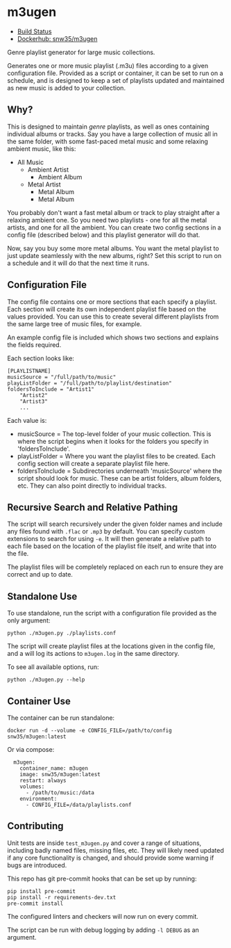 # m3ugen

* [Build Status](https://github.com/snw35/m3ugen/actions/workflows/update.yml/badge.svg)
* [Dockerhub: snw35/m3ugen](https://hub.docker.com/r/snw35/m3ugen)

Genre playlist generator for large music collections.

Generates one or more music playlist (.m3u) files according to a given configuration file. Provided as a script or container, it can be set to run on a schedule, and is designed to keep a set of playlists updated and maintained as new music is added to your collection.

## Why?

This is designed to maintain *genre* playlists, as well as ones containing individual albums or tracks. Say you have a large collection of music all in the same folder, with some fast-paced metal music and some relaxing ambient music, like this:

* All Music
    * Ambient Artist
        * Ambient Album
    * Metal Artist
        * Metal Album
        * Metal Album

You probably don't want a fast metal album or track to play straight after a relaxing ambient one. So you need two playlists - one for all the metal artists, and one for all the ambient. You can create two config sections in a config file (described below) and this playlist generator will do that.

Now, say you buy some more metal albums. You want the metal playlist to just update seamlessly with the new albums, right? Set this script to run on a schedule and it will do that the next time it runs.

## Configuration File

The config file contains one or more sections that each specify a playlist. Each section will create its own independent playlist file based on the values provided. You can use this to create several different playlists from the same large tree of music files, for example.

An example config file is included which shows two sections and explains the fields required.

Each section looks like:

```
[PLAYLISTNAME]
musicSource = "/full/path/to/music"
playListFolder = "/full/path/to/playlist/destination"
foldersToInclude = "Artist1"
    "Artist2"
    "Artist3"
    ...
```

Each value is:

 * musicSource = The top-level folder of your music collection. This is where the script begins when it looks for the folders you specify in 'foldersToInclude'.
 * playListFolder = Where you want the playlist files to be created. Each config section will create a separate playlist file here.
 * foldersToInclude = Subdirectories underneath 'musicSource' where the script should look for music. These can be artist folders, album folders, etc. They can also point directly to individual tracks.

## Recursive Search and Relative Pathing

The script will search recursively under the given folder names and include any files found with `.flac` or `.mp3` by default. You can specify custom extensions to search for using `-e`. It will then generate a relative path to each file based on the location of the playlist file itself, and write that into the file.

The playlist files will be completely replaced on each run to ensure they are correct and up to date.

## Standalone Use

To use standalone, run the script with a configuration file provided as the only argument:

`python ./m3ugen.py ./playlists.conf`

The script will create playlist files at the locations given in the config file, and a will log its actions to `m3ugen.log` in the same directory.

To see all available options, run:

`python ./m3ugen.py --help`

## Container Use

The container can be run standalone:

`docker run -d --volume -e CONFIG_FILE=/path/to/config snw35/m3ugen:latest`

Or via compose:

```
  m3ugen:
    container_name: m3ugen
    image: snw35/m3ugen:latest
    restart: always
    volumes:
      - /path/to/music:/data
    environment:
      - CONFIG_FILE=/data/playlists.conf
```

## Contributing

Unit tests are inside `test_m3ugen.py` and cover a range of situations, including badly named files, missing files, etc. They will likely need updated if any core functionality is changed, and should provide some warning if bugs are introduced.

This repo has git pre-commit hooks that can be set up by running:

```
pip install pre-commit
pip install -r requirements-dev.txt
pre-commit install
```

The configured linters and checkers will now run on every commit.

The script can be run with debug logging by adding `-l DEBUG` as an argument.
